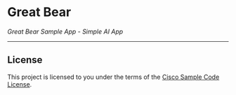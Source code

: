 # Great Bear

*Great Bear Sample App - Simple AI App*

---

## License

This project is licensed to you under the terms of the [Cisco Sample
Code License](./LICENSE).
